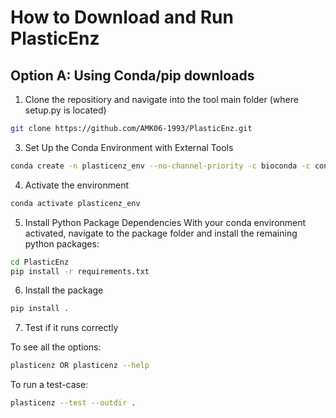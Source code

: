 
# How to Download and Run PlasticEnz

## Option A: Using Conda/pip downloads

1. Clone the repositiory and navigate into the tool main folder (where setup.py is located)
```bash
git clone https://github.com/AMK06-1993/PlasticEnz.git
```
3. Set Up the Conda Environment with External Tools
 ```bash
conda create -n plasticenz_env --no-channel-priority -c bioconda -c conda-forge -c defaults python=3.11 libffi=3.4.2 prodigal hmmer diamond bowtie2 samtools && conda clean --all -y
```
4. Activate the environment
```bash
conda activate plasticenz_env
```
5. Install Python Package Dependencies
With your conda environment activated, navigate to the package folder and install the remaining python packages:
```bash
cd PlasticEnz
pip install -r requirements.txt
```
6. Install the package
```bash
pip install .
```
7. Test if it runs correctly

  To see all the options:
  ```bash
  plasticenz OR plasticenz --help
  ```
  To run a test-case:
  ```bash
  plasticenz --test --outdir .
  ```
